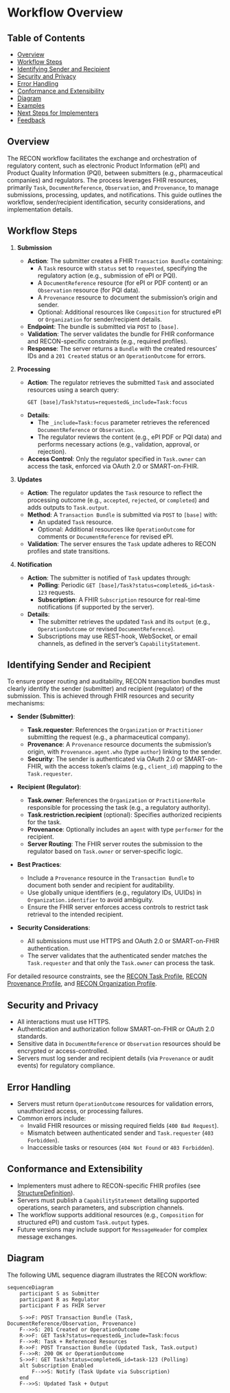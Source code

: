 # Workflow Overview

## Table of Contents
- [Overview](#overview)
- [Workflow Steps](#workflow-steps)
- [Identifying Sender and Recipient](#identifying-sender-and-recipient)
- [Security and Privacy](#security-and-privacy)
- [Error Handling](#error-handling)
- [Conformance and Extensibility](#conformance-and-extensibility)
- [Diagram](#diagram)
- [Examples](#examples)
- [Next Steps for Implementers](#next-steps-for-implementers)
- [Feedback](#feedback)

## Overview

The RECON workflow facilitates the exchange and orchestration of regulatory content, such as electronic Product Information (ePI) and Product Quality Information (PQI), between submitters (e.g., pharmaceutical companies) and regulators. The process leverages FHIR resources, primarily `Task`, `DocumentReference`, `Observation`, and `Provenance`, to manage submissions, processing, updates, and notifications. This guide outlines the workflow, sender/recipient identification, security considerations, and implementation details.

## Workflow Steps

1. **Submission**  
   - **Action**: The submitter creates a FHIR `Transaction Bundle` containing:  
     - A `Task` resource with `status` set to `requested`, specifying the regulatory action (e.g., submission of ePI or PQI).  
     - A `DocumentReference` resource (for ePI or PDF content) or an `Observation` resource (for PQI data).  
     - A `Provenance` resource to document the submission’s origin and sender.  
     - Optional: Additional resources like `Composition` for structured ePI or `Organization` for sender/recipient details.  
   - **Endpoint**: The bundle is submitted via `POST` to `[base]`.  
   - **Validation**: The server validates the bundle for FHIR conformance and RECON-specific constraints (e.g., required profiles).  
   - **Response**: The server returns a `Bundle` with the created resources’ IDs and a `201 Created` status or an `OperationOutcome` for errors.

2. **Processing**  
   - **Action**: The regulator retrieves the submitted `Task` and associated resources using a search query:  
     ```http
     GET [base]/Task?status=requested&_include=Task:focus
     ```
   - **Details**:  
     - The `_include=Task:focus` parameter retrieves the referenced `DocumentReference` or `Observation`.  
     - The regulator reviews the content (e.g., ePI PDF or PQI data) and performs necessary actions (e.g., validation, approval, or rejection).  
   - **Access Control**: Only the regulator specified in `Task.owner` can access the task, enforced via OAuth 2.0 or SMART-on-FHIR.

3. **Updates**  
   - **Action**: The regulator updates the `Task` resource to reflect the processing outcome (e.g., `accepted`, `rejected`, or `completed`) and adds outputs to `Task.output`.  
   - **Method**: A `Transaction Bundle` is submitted via `POST` to `[base]` with:  
     - An updated `Task` resource.  
     - Optional: Additional resources like `OperationOutcome` for comments or `DocumentReference` for revised ePI.  
   - **Validation**: The server ensures the `Task` update adheres to RECON profiles and state transitions.

4. **Notification**  
   - **Action**: The submitter is notified of `Task` updates through:  
     - **Polling**: Periodic `GET [base]/Task?status=completed&_id=task-123` requests.  
     - **Subscription**: A FHIR `Subscription` resource for real-time notifications (if supported by the server).  
   - **Details**:  
     - The submitter retrieves the updated `Task` and its `output` (e.g., `OperationOutcome` or revised `DocumentReference`).  
     - Subscriptions may use REST-hook, WebSocket, or email channels, as defined in the server’s `CapabilityStatement`.

## Identifying Sender and Recipient

To ensure proper routing and auditability, RECON transaction bundles must clearly identify the sender (submitter) and recipient (regulator) of the submission. This is achieved through FHIR resources and security mechanisms:

- **Sender (Submitter)**:
  - **Task.requester**: References the `Organization` or `Practitioner` submitting the request (e.g., a pharmaceutical company).  
  - **Provenance**: A `Provenance` resource documents the submission’s origin, with `Provenance.agent.who` (type `author`) linking to the sender.  
  - **Security**: The sender is authenticated via OAuth 2.0 or SMART-on-FHIR, with the access token’s claims (e.g., `client_id`) mapping to the `Task.requester`.  

- **Recipient (Regulator)**:
  - **Task.owner**: References the `Organization` or `PractitionerRole` responsible for processing the task (e.g., a regulatory authority).  
  - **Task.restriction.recipient** (optional): Specifies authorized recipients for the task.  
  - **Provenance**: Optionally includes an `agent` with type `performer` for the recipient.  
  - **Server Routing**: The FHIR server routes the submission to the regulator based on `Task.owner` or server-specific logic.

- **Best Practices**:
  - Include a `Provenance` resource in the `Transaction Bundle` to document both sender and recipient for auditability.  
  - Use globally unique identifiers (e.g., regulatory IDs, UUIDs) in `Organization.identifier` to avoid ambiguity.  
  - Ensure the FHIR server enforces access controls to restrict task retrieval to the intended recipient.

- **Security Considerations**:
  - All submissions must use HTTPS and OAuth 2.0 or SMART-on-FHIR authentication.  
  - The server validates that the authenticated sender matches the `Task.requester` and that only the `Task.owner` can process the task.

For detailed resource constraints, see the [RECON Task Profile](https://build.fhir.org/ig/cander2/recon-ig/StructureDefinition-recon-task.html), [RECON Provenance Profile](https://build.fhir.org/ig/cander2/recon-ig/StructureDefinition-recon-provenance.html), and [RECON Organization Profile](https://build.fhir.org/ig/cander2/recon-ig/StructureDefinition-recon-organization.html).

## Security and Privacy

- All interactions must use HTTPS.  
- Authentication and authorization follow SMART-on-FHIR or OAuth 2.0 standards.  
- Sensitive data in `DocumentReference` or `Observation` resources should be encrypted or access-controlled.  
- Servers must log sender and recipient details (via `Provenance` or audit events) for regulatory compliance.

## Error Handling

- Servers must return `OperationOutcome` resources for validation errors, unauthorized access, or processing failures.  
- Common errors include:  
  - Invalid FHIR resources or missing required fields (`400 Bad Request`).  
  - Mismatch between authenticated sender and `Task.requester` (`403 Forbidden`).  
  - Inaccessible tasks or resources (`404 Not Found` or `403 Forbidden`).  

## Conformance and Extensibility

- Implementers must adhere to RECON-specific FHIR profiles (see [StructureDefinition](https://build.fhir.org/ig/cander2/recon-ig/profiles.html)).  
- Servers must publish a `CapabilityStatement` detailing supported operations, search parameters, and subscription channels.  
- The workflow supports additional resources (e.g., `Composition` for structured ePI) and custom `Task.output` types.  
- Future versions may include support for `MessageHeader` for complex message exchanges.

## Diagram

The following UML sequence diagram illustrates the RECON workflow:

```mermaid
sequenceDiagram
    participant S as Submitter
    participant R as Regulator
    participant F as FHIR Server

    S->>F: POST Transaction Bundle (Task, DocumentReference/Observation, Provenance)
    F-->>S: 201 Created or OperationOutcome
    R->>F: GET Task?status=requested&_include=Task:focus
    F-->>R: Task + Referenced Resources
    R->>F: POST Transaction Bundle (Updated Task, Task.output)
    F-->>R: 200 OK or OperationOutcome
    S->>F: GET Task?status=completed&_id=task-123 (Polling)
    alt Subscription Enabled
        F-->>S: Notify (Task Update via Subscription)
    end
    F-->>S: Updated Task + Output